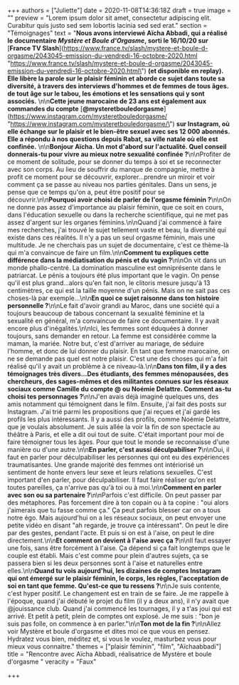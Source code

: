 +++
authors = ["Juliette"]
date = 2020-11-08T14:36:18Z
draft = true
image = ""
preview = "Lorem ipsum dolor sit amet, consectetur adipiscing elit. Curabitur quis justo sed sem lobortis lacinia sed sed erat."
section = "Témoignages"
text = "**Nous avons interviewé Aïcha Abbadi, qui a réalisé le documentaire _Mystère et Boule d'Orgasme_, sorti le 16/10/20 sur** [**France TV Slash**](https://www.france.tv/slash/mystere-et-boule-d-orgasme/2043045-emission-du-vendredi-16-octobre-2020.html \"https://www.france.tv/slash/mystere-et-boule-d-orgasme/2043045-emission-du-vendredi-16-octobre-2020.html\") **(et disponible en replay). Elle libère la parole sur le plaisir féminin et aborde ce sujet dans toute sa diversité, à travers des interviews d'hommes et de femmes de tous âges.  de tout âge sur le tabou, les émotions et les sensations qui y sont associés.** \n\n**Cette jeune marocaine de 23 ans est également aux commandes du compte** [**@mysteretbouledorgasme**](https://www.instagram.com/mysteretbouledorgasme/ \"https://www.instagram.com/mysteretbouledorgasme/\") **sur Instagram, où elle échange sur le plaisir et le bien-être sexuel avec ses 12 000 abonnés. Elle a répondu à nos questions depuis Rabat, sa ville natale où elle est confinée.** \n\n**Bonjour Aïcha. Un mot d'abord sur l'actualité. Quel conseil donnerais-tu pour vivre au mieux notre sexualité confinée ?**\n\nProfiter de ce moment de solitude, pour se donner du temps à soi et se reconnecter avec son corps. Au lieu de souffrir du manque de compagnie, mettre à profit ce moment pour se découvrir, explorer...prendre un miroir et voir comment ça se passe au niveau nos parties génitales. Dans un sens, je pense que ce temps qu'on a, peut être positif pour se découvrir.\n\n**Pourquoi avoir choisi de parler de l'orgasme féminin ?**\n\nOn ne donne pas assez d'importance au plaisir féminin, que ce soit en cours, dans l'éducation sexuelle ou dans la recherche scientifique, qui ne met pas assez d'argent sur les organes féminins.\n\nQuand j'ai commencé à faire mes recherches, j'ai trouvé le sujet tellement vaste et beau, la diversité qui existe dans ces réalités. Il n'y a pas un seul orgasme féminin, mais une multitude. Je ne cherchais pas un sujet de documentaire, c'est ce thème-là qui m'a convaincue de faire un film.\n\n**Comment tu expliques cette différence dans la médiatisation du pénis et du vagin ?**\n\nOn vit dans un monde phallo-centré. La domination masculine est omniprésente dans le patriarcat. Le pénis a toujours été plus important que le vagin. On pense qu'il est plus grand...alors qu'en fait non, le clitoris mesure jusqu'à 13 centimètres, ce qui est la taille moyenne d'un pénis. Mais on ne sait pas ces choses-là par exemple...\n\n**En quoi ce sujet raisonne dans ton histoire personnelle ?**\n\nLe fait d'avoir grandi au Maroc, dans une société qui a toujours beaucoup de tabous concernant la sexualité féminine et la sexualité en général, m'a convaincue de faire ce documentaire. Il y avait encore plus d'inégalités.\n\nIci, les femmes sont éduquées à donner toujours, sans demander en retour. La femme est considérée comme la maman, la mariée. Notre but, c'est d'arriver au mariage, de séduire l'homme, et donc de lui donner du plaisir. En tant que femme marocaine, on ne se demande pas quel est notre plaisir. C'est une des choses qui m'a fait réalisé qu'il y avait un problème à ce niveau-là.\n\n**Dans ton film, il y a des témoignages très divers...Des étudiants, des femmes ménopausées, des chercheurs, des sages-mêmes et des militantes connues sur les réseaux sociaux comme Camille du compte @ ou Noémie Delattre. Comment as-tu choisi tes personnages ?**\n\nJ'en avais déjà imaginé quelques uns, des amis notamment qui témoignent dans le film. Ensuite, j'ai fait des posts sur Instagram. J'ai trié parmi les propositions que j'ai reçues et j'ai gardé les profils les plus intéressants. Il y a aussi des profils, comme Noémie Delattre, que je voulais absolument. Je suis allée la voir la fin de son spectacle au théâtre à Paris, et elle a dit oui tout de suite. C'était important pour moi de faire témoigner tous les âges. Pour que tout le monde se reconnaisse d'une manière ou d'une autre.\n\n**En parler, c'est aussi déculpabiliser ?**\n\nOui, il faut en parler pour déculpabiliser les personnes qui ont eu des expériences traumatisantes. Une grande majorité des femmes ont intériorisé un sentiment de honte envers leur sexe et leurs relations sexuelles. C'est important d'en parler, pour déculpabiliser. Il faut faire réaliser qu'on est toutes pareilles, ça n'arrive pas qu'à toi ou à moi.\n\n**Comment en parler avec son ou sa partenaire ?**\n\nParfois c'est difficile. On peut passer par des métaphores. Pas forcement dire à ton copain ou à ta copine : \"oui alors j'aimerais que tu fasse comme ça.\" Ça peut parfois blesser car on a tous notre égo. Mais aujourd'hui on a les réseaux sociaux, on peut envoyer une petite vidéo en disant \"ah regarde, je trouve ça intéressant\". On peut le dire par des gestes, pendant l'acte. Et puis si on est à l'aise, on peut le dire directement.\n\n**Et comment on devient à l'aise avec ça ?**\n\nIl faut essayer une fois, sans être forcément à l'aise. Ça dépend si ça fait longtemps que le couple est établi. Mais c'est comme pour plein d'autres sujets, ça se passera bien si les deux personnes sont à l'aise et naturelles entre elles.\n\n**Quand tu vois aujourd'hui, les dizaines de comptes Instagram qui ont émergé sur le plaisir féminin, le corps, les règles, l'acceptation de soi en tant que femme. Qu'est-ce que tu ressens ?**\n\nJe suis contente, c'est hyper positif. Le changement est en train de se faire. Je me rappelle à l'époque, quand j'ai débuté le projet du film (il y a deux ans), il n'y avait que @jouissance club. Quand j'ai commencé les tournages, il y a t'as joui qui est arrivé. Et petit à petit, plein de comptes ont explosé. Je me suis : \"bon je suis pas folle, on commence à en parler.\"\n\n**Ton mot de la fin ?**\n\nAllez voir Mystère et boule d'orgasme et dites moi ce que vous en pensez. Hydratez vous bien, méditez et, si vous le voulez, masturbez vous pour mieux vous connaitre."
themes = ["plaisir féminin", "film", "Aïchaabbadi"]
title = "Rencontre avec Aïcha Abbadi, réalisatrice de Mystère et boule d'orgasme "
veracity = "Faux"

+++
